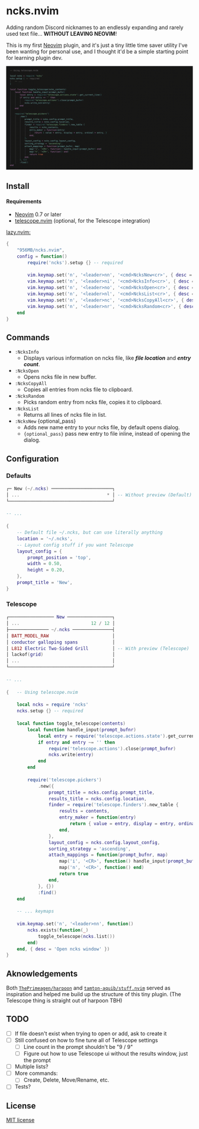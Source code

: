 # ncks.nvim

Adding random Discord nicknames to an endlessly expanding and rarely used text file... **WITHOUT LEAVING NEOVIM**!

This is my first [Neovim](https://github.com/neovim/neovim) plugin, and it's just a tiny little time saver utility I've been wanting for personal use, and I thought it'd be a simple starting point for learning plugin dev.

![ncks.nvim](./img/25d52fd9-4128-43dd-a8a1-5e68b2845123.gif)

## Install

#### Requirements

- [Neovim](https://github.com/neovim/neovim) 0.7 or later
- [telescope.nvim](https://github.com/nvim-telescope/telescope.nvim) (optional, for the Telescope integration)

[lazy.nvim:](https://github.com/folke/lazy.nvim)

```lua
{
    "956MB/ncks.nvim",
    config = function()
        require('ncks').setup {} -- required

        vim.keymap.set('n', '<leader>nn', '<cmd>NcksNew<cr>', { desc = 'Add [N]ew [N]ickname' })
        vim.keymap.set('n', '<leader>ni', '<cmd>NcksInfo<cr>', { desc = 'Show [N]icks file [I]nfo' })
        vim.keymap.set('n', '<leader>no', '<cmd>NcksOpen<cr>', { desc = '[O]pen [N]cks file' })
        vim.keymap.set('n', '<leader>nl', '<cmd>NcksList<cr>', { desc = '[L]ist [N]cks files' })
        vim.keymap.set('n', '<leader>nc', '<cmd>NcksCopyAll<cr>', { desc = '[C]opy all [N]icknames from file to clipboard' })
        vim.keymap.set('n', '<leader>nr', '<cmd>NcksRandom<cr>', { desc = 'Pick [R]andom [N]ick from file' })
    end
}
```

## Commands

- `:NcksInfo`
    - Displays various information on ncks file, like ***file location*** and ***entry count***.
- `:NcksOpen`
    - Opens ncks file in new buffer.
- `:NcksCopyAll`
    - Copies all entries from ncks file to clipboard.
- `:NcksRandom`
    - Picks random entry from ncks file, copies it to clipboard.
- `:NcksList`
    - Returns all lines of ncks file in list.
- `:NcksNew` {optional_pass}
    - Adds new name entry to your ncks file, by default opens dialog.
    - `{optional_pass}` pass new entry to file inline, instead of opening the dialog.

## Configuration

### Defaults

```lua
┌─ New (~/.ncks) ───────────────────────┐
│ ...                                 * │ -- Without preview (Default)
└───────────────────────────────────────┘

-- ...

{
    -- Default file ~/.ncks, but can use literally anything
    location = '~/.ncks',
    -- Layout config stuff if you want Telescope
    layout_config = {
        prompt_position = 'top',
        width = 0.50,
        height = 0.20,
    },
    prompt_title = 'New',
}
```

### Telescope

```lua
┌───────────────── New ─────────────────┐
│ ...                           12 / 12 │
├─────────────── ~/.ncks ───────────────┤
│ BATT_MODEL_RAW                        │
│ conductor galloping spans             │
│ L812 Electric Two-Sided Grill         │ -- With preview (Telescope)
│ lackof(grid)                          │
│ ...                                   │
└───────────────────────────────────────┘

-- ...

{   -- Using telescope.nvim

    local ncks = require 'ncks'
    ncks.setup {} -- required

    local function toggle_telescope(contents)
        local function handle_input(prompt_bufnr)
            local entry = require('telescope.actions.state').get_current_line()
            if entry and entry ~= '' then
                require('telescope.actions').close(prompt_bufnr)
                ncks.write(entry)
            end
        end

        require('telescope.pickers')
            .new({
                prompt_title = ncks.config.prompt_title,
                results_title = ncks.config.location,
                finder = require('telescope.finders').new_table {
                    results = contents,
                    entry_maker = function(entry)
                        return { value = entry, display = entry, ordinal = entry, }
                    end,
                },
                layout_config = ncks.config.layout_config,
                sorting_strategy = 'ascending',
                attach_mappings = function(prompt_bufnr, map)
                    map('i', '<CR>', function() handle_input(prompt_bufnr) end)
                    map('n', '<CR>', function() end)
                    return true
                end,
            }, {})
            :find()
    end

    -- ... keymaps

    vim.keymap.set('n', '<leader>nn', function()
        ncks.exists(function(_)
            toggle_telescope(ncks.list())
        end)
    end, { desc = 'Open ncks window' })
}
```

## Aknowledgements

Both [`ThePrimeagen/harpoon`](https://github.com/ThePrimeagen/harpoon/tree/harpoon2) and [`tamton-aquib/stuff.nvim`](https://github.com/tamton-aquib/stuff.nvim) served as inspiration and helped me build up the structure of this tiny plugin. (The Telescope thing is straight out of harpoon TBH)

## TODO

- [ ] If file doesn't exist when trying to open or add, ask to create it
- [ ] Still confused on how to fine tune all of Telescope settings
    - [ ] Line count in the prompt shouldn't be "9 / 9"
    - [ ] Figure out how to use Telescope ui without the results window, just the prompt
- [ ] Multiple lists?
- [ ] More commands:
    - [ ] Create, Delete, Move/Rename, etc.
- [ ] Tests?

## License

[MIT license](./LICENSE)

